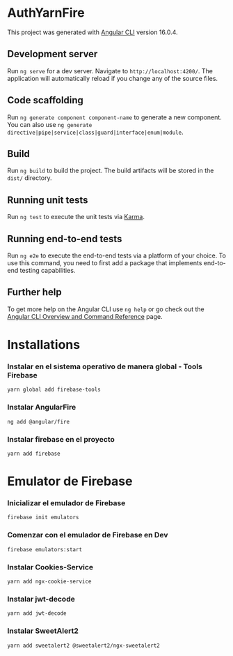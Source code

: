 # AuthYarnFire

This project was generated with [Angular CLI](https://github.com/angular/angular-cli) version 16.0.4.

## Development server

Run `ng serve` for a dev server. Navigate to `http://localhost:4200/`. The application will automatically reload if you change any of the source files.

## Code scaffolding

Run `ng generate component component-name` to generate a new component. You can also use `ng generate directive|pipe|service|class|guard|interface|enum|module`.

## Build

Run `ng build` to build the project. The build artifacts will be stored in the `dist/` directory.

## Running unit tests

Run `ng test` to execute the unit tests via [Karma](https://karma-runner.github.io).

## Running end-to-end tests

Run `ng e2e` to execute the end-to-end tests via a platform of your choice. To use this command, you need to first add a package that implements end-to-end testing capabilities.

## Further help

To get more help on the Angular CLI use `ng help` or go check out the [Angular CLI Overview and Command Reference](https://angular.io/cli) page.


# Installations

### Instalar en el sistema operativo de manera global - Tools Firebase
~~~
yarn global add firebase-tools
~~~

### Instalar AngularFire
~~~
ng add @angular/fire
~~~

### Instalar firebase en el proyecto
~~~
yarn add firebase
~~~

# Emulator de Firebase

### Inicializar el emulador de Firebase
~~~
firebase init emulators
~~~

### Comenzar con el emulador de Firebase en Dev
~~~
firebase emulators:start
~~~

### Instalar Cookies-Service
~~~
yarn add ngx-cookie-service
~~~

### Instalar jwt-decode 
~~~
yarn add jwt-decode
~~~

### Instalar SweetAlert2
~~~
yarn add sweetalert2 @sweetalert2/ngx-sweetalert2
~~~
